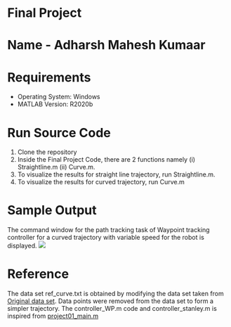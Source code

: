 # Final Project

# Name - Adharsh Mahesh Kumaar

# Requirements

 - Operating System: Windows
 - MATLAB Version: R2020b

# Run Source Code

1. Clone the repository
2. Inside the Final Project Code, there are 2 functions namely (i) Straightline.m (ii) Curve.m. 
3. To visualize the results for straight line trajectory, run Straightline.m. 
4. To visualize the results for curved trajectory, run Curve.m

# Sample Output
The command window for the path tracking task of Waypoint tracking controller for a curved trajectory with variable speed for the robot is displayed.
<img src = "https://github.com/McGill-COMP-766-ECSE-683-Assignments/project-Adharshmahesh/blob/main/Final%20Project%20Code/Output.PNG"/>

# Reference

The data set ref_curve.txt is obtained by modifying the data set taken from [Original data set](https://github.com/peytonhong/localization/blob/master/sub_functions/Path.txt). Data points were removed from the data set to form a simpler trajectory. The controller_WP.m code and controller_stanley.m is inspired from [project01_main.m](https://github.com/peytonhong/localization/blob/master/project01_main.m)

 
